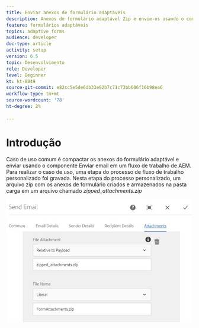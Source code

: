 ```yaml
---
title: Enviar anexos de formulário adaptáveis
description: Anexos de formulário adaptável Zip e envie-os usando o componente Enviar email
feature: formulários adaptáveis
topics: adaptive forms
audience: developer
doc-type: article
activity: setup
version: 6.5
topic: Desenvolvimento
role: Developer
level: Beginner
kt: kt-8049
source-git-commit: e82cc5e5de6db33e82b7c71c73bb606f16b98ea6
workflow-type: tm+mt
source-wordcount: '78'
ht-degree: 2%

---
```



# Introdução



Caso de uso comum é compactar os anexos do formulário adaptável e enviar usando o componente Enviar email em um fluxo de trabalho de AEM. Para realizar o caso de uso, uma etapa do processo de fluxo de trabalho personalizado foi gravada. Nesta etapa do processo personalizado, um arquivo zip com os anexos de formulário criados e armazenados na pasta carga em um arquivo chamado *zipped_attachments.zip*

![anexos de formulário de envio](assets/send-form-attachments.JPG)


